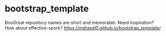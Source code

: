# bootstrap_template
BooGreat repository names are short and memorable. Need inspiration? How about effective-spork?
 https://mdrasel0.github.io/bootstrap_template/
